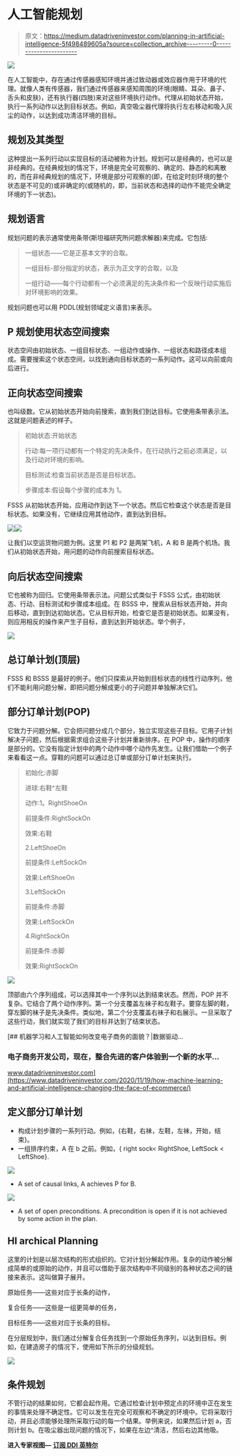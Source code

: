 # 人工智能规划

> 原文：<https://medium.datadriveninvestor.com/planning-in-artificial-intelligence-5f498489605a?source=collection_archive---------0----------------------->

![](img/4cd36e1f8c50811dc5b0e32db27438d3.png)

在人工智能中，存在通过传感器感知环境并通过致动器或效应器作用于环境的代理。就像人类有传感器，我们通过传感器来感知周围的环境(眼睛、耳朵、鼻子、舌头和皮肤)，还有执行器(四肢)来对这些环境执行动作。代理从初始状态开始，执行一系列动作以达到目标状态。例如，真空吸尘器代理将执行左右移动和吸入灰尘的动作，以达到成功清洁环境的目标。

## 规划及其类型

这种提出一系列行动以实现目标的活动被称为计划。规划可以是经典的，也可以是非经典的。在经典规划的情况下，环境是完全可观察的、确定的、静态的和离散的，而在非经典规划的情况下，环境是部分可观察的(即，在给定时刻环境的整个状态是不可见的)或非确定的(或随机的，即，当前状态和选择的动作不能完全确定环境的下一状态)。

## 规划语言

规划问题的表示通常使用条带(斯坦福研究所问题求解器)来完成。它包括:

> 一组状态——它是正基本文字的合取。
> 
> 一组目标-部分指定的状态，表示为正文字的合取，以及
> 
> 一组行动——每个行动都有一个必须满足的先决条件和一个反映行动实施后对环境影响的效果。

规划问题也可以用 PDDL(规划领域定义语言)来表示。

## P 规划使用状态空间搜索

状态空间由初始状态、一组目标状态、一组动作或操作、一组状态和路径成本组成。需要搜索这个状态空间，以找到通向目标状态的一系列动作。这可以向前或向后进行。

## 正向状态空间搜索

也叫级数。它从初始状态开始向前搜索，直到我们到达目标。它使用条带表示法。这就是问题表述的样子。

> 初始状态:开始状态
> 
> 行动:每一项行动都有一个特定的先决条件，在行动执行之前必须满足，以及行动对环境的影响。
> 
> 目标测试:检查当前状态是否是目标状态。
> 
> 步骤成本:假设每个步骤的成本为 1。

FSSS 从初始状态开始，应用动作到达下一个状态。然后它检查这个状态是否是目标状态。如果没有，它继续应用其他动作，直到达到目标。

![](img/4d62787d279a96b995a4e1f1b505213c.png)![](img/2aeda593feb11e16d9ab85c6559b3f2a.png)

让我们以空运货物问题为例。这里 P1 和 P2 是两架飞机，A 和 B 是两个机场。我们从初始状态开始，用问题的动作向前搜索目标状态。

## 向后状态空间搜索

它也被称为回归。它使用条带表示法。问题公式类似于 FSSS 公式，由初始状态、行动、目标测试和步骤成本组成。在 BSSS 中，搜索从目标状态开始，并向后移动，直到到达初始状态。它从目标开始，检查它是否是初始状态。如果没有，则应用相反的操作来产生子目标，直到达到开始状态。举个例子，

![](img/e5bf14330e6d66901b2d9e68b8354888.png)

## 总订单计划(顶层)

FSSS 和 BSSS 是最好的例子。他们只探索从开始到目标状态的线性行动序列，他们不能利用问题分解，即把问题分解成更小的子问题并单独解决它们。

## 部分订单计划(POP)

它致力于问题分解。它会把问题分成几个部分，独立实现这些子目标。它用子计划解决子问题，然后根据需求组合这些子计划并重新排序。在 POP 中，操作的顺序是部分的。它没有指定计划中的两个动作中哪个动作先发生。让我们借助一个例子来看看这一点。穿鞋的问题可以通过总订单或部分订单计划来执行。

> 初始化:赤脚
> 
> 进球:右鞋^左鞋
> 
> 动作:1。RightShoeOn
> 
> 前提条件:RightSockOn
> 
> 效果:右鞋
> 
> 2.LeftShoeOn
> 
> 前提条件:LeftSockOn
> 
> 效果:LeftShoeOn
> 
> 3.LeftSockOn
> 
> 前提条件:赤脚
> 
> 效果:LeftSockOn
> 
> 4.RightSockOn
> 
> 前提条件:赤脚
> 
> 效果:RightSockOn

![](img/92330e84106b9d1e7a8952f12772ba10.png)

顶部由六个序列组成，可以选择其中一个序列以达到结束状态。然而，POP 并不复杂。它结合了两个动作序列。第一个分支覆盖左袜子和左鞋子。要穿左脚的鞋，穿左脚的袜子是先决条件。类似地，第二个分支覆盖右袜子和右展示。一旦采取了这些行动，我们就实现了我们的目标并达到了结束状态。

[](https://www.datadriveninvestor.com/2020/11/19/how-machine-learning-and-artificial-intelligence-changing-the-face-of-ecommerce/) [## 机器学习和人工智能如何改变电子商务的面貌？|数据驱动…

### 电子商务开发公司，现在，整合先进的客户体验到一个新的水平…

www.datadriveninvestor.com](https://www.datadriveninvestor.com/2020/11/19/how-machine-learning-and-artificial-intelligence-changing-the-face-of-ecommerce/) 

## 定义部分订单计划

*   构成计划步骤的一系列行动。例如，{右鞋，右袜，左鞋，左袜，开始，结束}。
*   一组排序约束，A 在 b 之前。例如，{ right sock< RightShoe, LeftSock < LeftShoe}.

![](img/7b3fa3a1bbc42009a0a672e47e09c503.png)

*   A set of causal links, A achieves P for B.

![](img/ceb2e7e481990fc07b8a285679a79216.png)

*   A set of open preconditions. A precondition is open if it is not achieved by some action in the plan.

## HI archical Planning

这里的计划是以层次结构的形式组织的。它对计划分解起作用。复杂的动作被分解成简单的或原始的动作，并且可以借助于层次结构中不同级别的各种状态之间的链接来表示。这叫做算子展开。

原始任务——这些对应于长条的动作，

复合任务——这些是一组更简单的任务，

目标任务——这些对应于长条的目标。

在分层规划中，我们通过分解复合任务找到一个原始任务序列，以达到目标。例如，在建造房子的情况下，使用如下所示的分级规划。

![](img/0941ea3af77d09a664c4160d4836dd3f.png)

## 条件规划

不管行动的结果如何，它都会起作用。它通过检查计划中预定点的环境中正在发生的事情来处理不确定性。它可以发生在完全可观察和不确定的环境中。它将采取行动，并且必须能够处理所采取行动的每一个结果。举例来说，如果<test-cond>然后计划 a，否则计划 b。在吸尘器出现问题的情况下，如果在左边^清洁，然后右边其他吸。</test-cond>

**进入专家视图—** [**订阅 DDI 英特尔**](https://datadriveninvestor.com/ddi-intel)